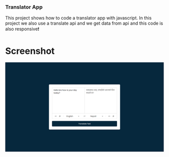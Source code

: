 ### Translator App
This project shows how to code a translator app with javascript. In this project we also use a translate api and we get data from api and this code is also responsive❗️

# Screenshot
![screenshot](screenshot.png)
